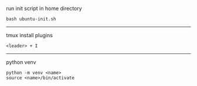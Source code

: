 run init script in home directory
```
bash ubuntu-init.sh
```
-----
tmux install plugins
```
<leader> + I
```
-----
python venv
```
python -m venv <name>
source <name>/bin/activate
```
